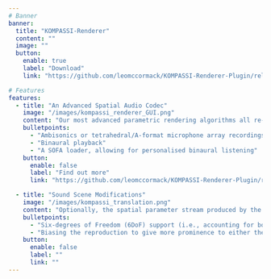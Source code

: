 ```yaml
---
# Banner
banner:
  title: "KOMPASSI-Renderer"
  content: ""
  image: ""
  button:
    enable: true
    label: "Download"
    link: "https://github.com/leomccormack/KOMPASSI-Renderer-Plugin/releases"

# Features
features:
  - title: "An Advanced Spatial Audio Codec"
    image: "/images/kompassi_renderer_GUI.png"
    content: "Our most advanced parametric rendering algorithms all re-written and intergrated into a highly configurable encoder and decoder. The renderer plugin, which serves as a demo of the codec, currently supports:"
    bulletpoints:
      - "Ambisonics or tetrahedral/A-format microphone array recordings as input"
      - "Binaural playback"
      - "A SOFA loader, allowing for personalised binaural listening"
    button:
      enable: false
      label: "Find out more"
      link: "https://github.com/leomccormack/KOMPASSI-Renderer-Plugin/releases"

  - title: "Sound Scene Modifications"
    image: "/images/kompassi_translation.png"
    content: "Optionally, the spatial parameter stream produced by the encoder, may be intercepted and augmented before being passed onto the decoder. Currently, this is conducted by the renderer plugin to enable:"
    bulletpoints:
      - "Six-degrees of Freedom (6DoF) support (i.e., accounting for both listener head-rotations and translations away from the recording point)"
      - "Biasing the reproduction to give more prominence to either the ambience in the scene or directional sounds"
    button:
      enable: false
      label: ""
      link: ""
---
```

